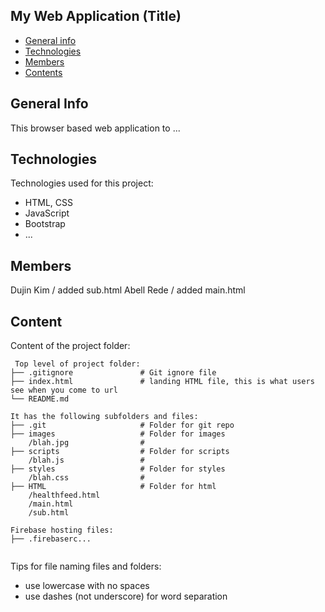 ## My Web Application (Title)

- [General info](#general-info)
- [Technologies](#technologies)
- [Members](#members)
- [Contents](#content)

## General Info

This browser based web application to ...

## Technologies

Technologies used for this project:

- HTML, CSS
- JavaScript
- Bootstrap
- ...

## Members

Dujin Kim / added sub.html
Abell Rede / added main.html

## Content

Content of the project folder:

```
 Top level of project folder:
├── .gitignore               # Git ignore file
├── index.html               # landing HTML file, this is what users see when you come to url
└── README.md

It has the following subfolders and files:
├── .git                     # Folder for git repo
├── images                   # Folder for images
    /blah.jpg                #
├── scripts                  # Folder for scripts
    /blah.js                 #
├── styles                   # Folder for styles
    /blah.css                #
├── HTML                     # Folder for html
    /healthfeed.html
    /main.html
    /sub.html

Firebase hosting files:
├── .firebaserc...


```

Tips for file naming files and folders:

- use lowercase with no spaces
- use dashes (not underscore) for word separation
